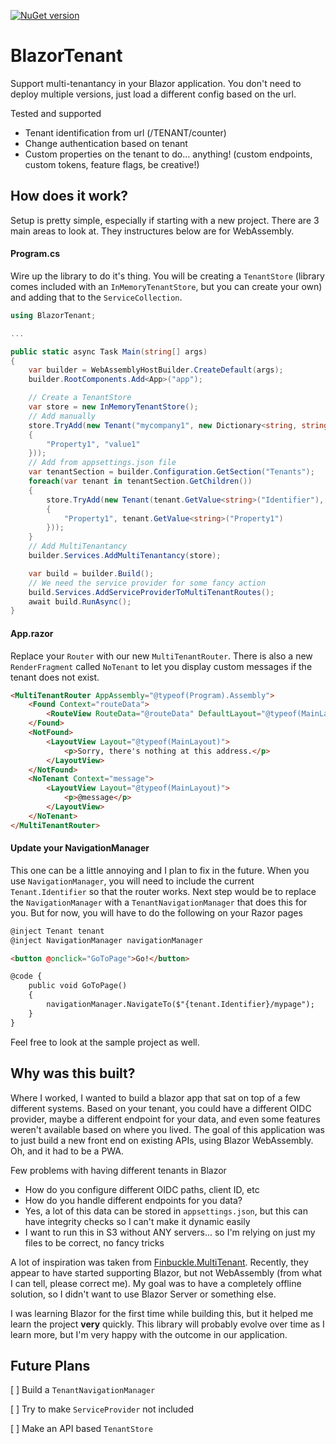 [![NuGet version](https://badge.fury.io/nu/BlazorTenant.svg)](https://badge.fury.io/nu/BlazorTenant)


# BlazorTenant

Support multi-tenantancy in your Blazor application.  You don't need to deploy multiple versions, just load a different config based on the url.

Tested and supported
 - Tenant identification from url (/TENANT/counter)
 - Change authentication based on tenant
 - Custom properties on the tenant to do... anything! (custom endpoints, custom tokens, feature flags, be creative!)

## How does it work?

Setup is pretty simple, especially if starting with a new project.  There are 3 main areas to look at.  They instructures below are for WebAssembly.

#### Program.cs
Wire up the library to do it's thing.  You will be creating a `TenantStore` (library comes included with an `InMemoryTenantStore`, but you can create your own) and adding that to the `ServiceCollection`.

```c#
using BlazorTenant;

...

public static async Task Main(string[] args)
{
    var builder = WebAssemblyHostBuilder.CreateDefault(args);
    builder.RootComponents.Add<App>("app");

    // Create a TenantStore
    var store = new InMemoryTenantStore();
    // Add manually
    store.TryAdd(new Tenant("mycompany1", new Dictionary<string, string>()
    {
        "Property1", "value1"
    }));
    // Add from appsettings.json file
    var tenantSection = builder.Configuration.GetSection("Tenants");
    foreach(var tenant in tenantSection.GetChildren())
    {
        store.TryAdd(new Tenant(tenant.GetValue<string>("Identifier"), new Dictionary<string, string>()
        {
            "Property1", tenant.GetValue<string>("Property1")
        }));
    }
    // Add MultiTenantancy
    builder.Services.AddMultiTenantancy(store);

    var build = builder.Build();
    // We need the service provider for some fancy action
    build.Services.AddServiceProviderToMultiTenantRoutes();
    await build.RunAsync();
}
```

#### App.razor
Replace your `Router` with our new `MultiTenantRouter`.  There is also a new `RenderFragment` called `NoTenant` to let you display custom messages if the tenant does not exist.

```html
<MultiTenantRouter AppAssembly="@typeof(Program).Assembly">
    <Found Context="routeData">
        <RouteView RouteData="@routeData" DefaultLayout="@typeof(MainLayout)" />
    </Found>
    <NotFound>
        <LayoutView Layout="@typeof(MainLayout)">
            <p>Sorry, there's nothing at this address.</p>
        </LayoutView>
    </NotFound>
    <NoTenant Context="message">
        <LayoutView Layout="@typeof(MainLayout)">
            <p>@message</p>
        </LayoutView>
    </NoTenant>
</MultiTenantRouter>
```

#### Update your NavigationManager
This one can be a little annoying and I plan to fix in the future.  When you use `NavigationManager`, you will need to include the current `Tenant.Identifier` so that the router works.  Next step would be to replace the `NavigationManager` with a `TenantNavigationManager` that does this for you.  But for now, you will have to do the following on your Razor pages

```html
@inject Tenant tenant
@inject NavigationManager navigationManager

<button @onclick="GoToPage">Go!</button>

@code {
    public void GoToPage()
    {
        navigationManager.NavigateTo($"{tenant.Identifier}/mypage");
    }
}
```

Feel free to look at the sample project as well.

## Why was this built?
Where I worked, I wanted to build a blazor app that sat on top of a few different systems.  Based on your tenant, you could have a different OIDC provider, maybe a different endpoint for your data, and even some features weren't available based on where you lived.  The goal of this application was to just build a new front end on existing APIs, using Blazor WebAssembly.  Oh, and it had to be a PWA.

Few problems with having different tenants in Blazor
 - How do you configure different OIDC paths, client ID, etc
 - How do you handle different endpoints for you data?
 - Yes, a lot of this data can be stored in `appsettings.json`, but this can have integrity checks so I can't make it dynamic easily
 - I want to run this in S3 without ANY servers... so I'm relying on just my files to be correct, no fancy tricks

A lot of inspiration was taken from [Finbuckle.MultiTenant](https://www.finbuckle.com/MultiTenant).  Recently, they appear to have started supporting Blazor, but not WebAssembly (from what I can tell, please correct me).  My goal was to have a completely offline solution, so I didn't want to use Blazor Server or something else.

I was learning Blazor for the first time while building this, but it helped me learn the project **very** quickly.  This library will probably evolve over time as I learn more, but I'm very happy with the outcome in our application.

## Future Plans
 [ ] Build a `TenantNavigationManager`

 [ ] Try to make `ServiceProvider` not included
 
 [ ] Make an API based `TenantStore`
